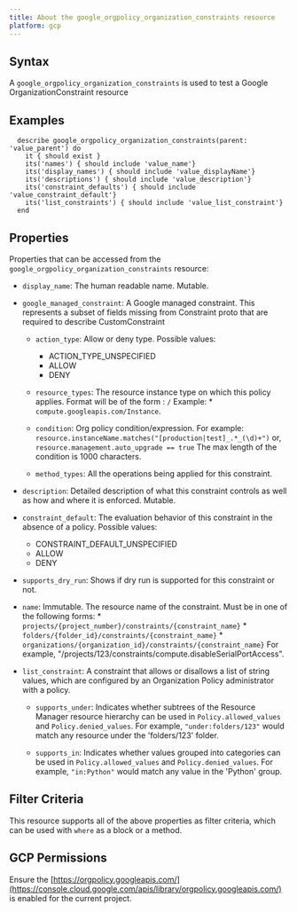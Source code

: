 ```yaml
---
title: About the google_orgpolicy_organization_constraints resource
platform: gcp
---
```


## Syntax
A `google_orgpolicy_organization_constraints` is used to test a Google OrganizationConstraint resource

## Examples
```
  describe google_orgpolicy_organization_constraints(parent: 'value_parent') do
    it { should exist }
    its('names') { should include 'value_name'}
    its('display_names') { should include 'value_displayName'}
    its('descriptions') { should include 'value_description'}
    its('constraint_defaults') { should include 'value_constraint_default'}
    its('list_constraints') { should include 'value_list_constraint'}
  end
```

## Properties
Properties that can be accessed from the `google_orgpolicy_organization_constraints` resource:

  * `display_name`: The human readable name. Mutable.

  * `google_managed_constraint`: A Google managed constraint. This represents a subset of fields missing from Constraint proto that are required to describe CustomConstraint

    * `action_type`: Allow or deny type.
    Possible values:
      * ACTION_TYPE_UNSPECIFIED
      * ALLOW
      * DENY

    * `resource_types`: The resource instance type on which this policy applies. Format will be of the form : `/` Example: * `compute.googleapis.com/Instance`.

    * `condition`: Org policy condition/expression. For example: `resource.instanceName.matches("[production|test]_.*_(\d)+")` or, `resource.management.auto_upgrade == true` The max length of the condition is 1000 characters.

    * `method_types`: All the operations being applied for this constraint.

  * `description`: Detailed description of what this constraint controls as well as how and where it is enforced. Mutable.

  * `constraint_default`: The evaluation behavior of this constraint in the absence of a policy.
  Possible values:
    * CONSTRAINT_DEFAULT_UNSPECIFIED
    * ALLOW
    * DENY

  * `supports_dry_run`: Shows if dry run is supported for this constraint or not.

  * `name`: Immutable. The resource name of the constraint. Must be in one of the following forms: * `projects/{project_number}/constraints/{constraint_name}` * `folders/{folder_id}/constraints/{constraint_name}` * `organizations/{organization_id}/constraints/{constraint_name}` For example, "/projects/123/constraints/compute.disableSerialPortAccess".

  * `list_constraint`: A constraint that allows or disallows a list of string values, which are configured by an Organization Policy administrator with a policy.

    * `supports_under`: Indicates whether subtrees of the Resource Manager resource hierarchy can be used in `Policy.allowed_values` and `Policy.denied_values`. For example, `"under:folders/123"` would match any resource under the 'folders/123' folder.

    * `supports_in`: Indicates whether values grouped into categories can be used in `Policy.allowed_values` and `Policy.denied_values`. For example, `"in:Python"` would match any value in the 'Python' group.


## Filter Criteria
This resource supports all of the above properties as filter criteria, which can be used
with `where` as a block or a method.

## GCP Permissions

Ensure the [https://orgpolicy.googleapis.com/](https://console.cloud.google.com/apis/library/orgpolicy.googleapis.com/) is enabled for the current project.
